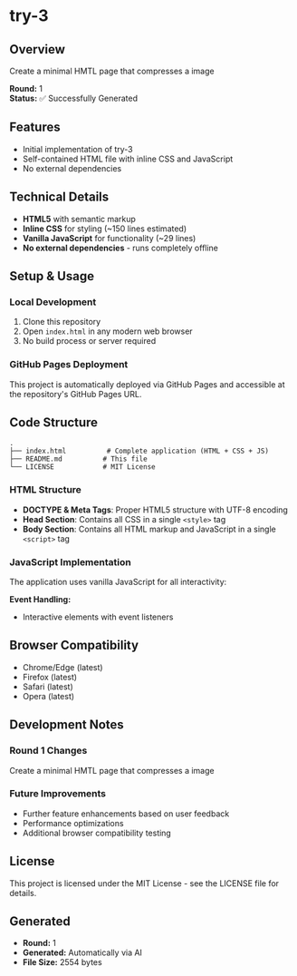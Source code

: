 # try-3

## Overview
Create a minimal HMTL page that compresses a image

**Round:** 1  
**Status:** ✅ Successfully Generated

## Features
- Initial implementation of try-3
- Self-contained HTML file with inline CSS and JavaScript
- No external dependencies

## Technical Details
- **HTML5** with semantic markup
- **Inline CSS** for styling (~150 lines estimated)
- **Vanilla JavaScript** for functionality (~29 lines)
- **No external dependencies** - runs completely offline

## Setup & Usage

### Local Development
1. Clone this repository
2. Open `index.html` in any modern web browser
3. No build process or server required

### GitHub Pages Deployment
This project is automatically deployed via GitHub Pages and accessible at the repository's GitHub Pages URL.

## Code Structure

```
.
├── index.html          # Complete application (HTML + CSS + JS)
├── README.md          # This file
└── LICENSE            # MIT License
```

### HTML Structure
- **DOCTYPE & Meta Tags**: Proper HTML5 structure with UTF-8 encoding
- **Head Section**: Contains all CSS in a single `<style>` tag
- **Body Section**: Contains all HTML markup and JavaScript in a single `<script>` tag

### JavaScript Implementation
The application uses vanilla JavaScript for all interactivity:

**Event Handling:**
- Interactive elements with event listeners

## Browser Compatibility
- Chrome/Edge (latest)
- Firefox (latest)
- Safari (latest)
- Opera (latest)

## Development Notes

### Round 1 Changes
Create a minimal HMTL page that compresses a image

### Future Improvements
- Further feature enhancements based on user feedback
- Performance optimizations
- Additional browser compatibility testing

## License
This project is licensed under the MIT License - see the LICENSE file for details.

## Generated
- **Round:** 1
- **Generated:** Automatically via AI
- **File Size:** 2554 bytes

